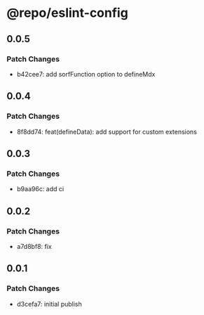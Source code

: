# @repo/eslint-config

## 0.0.5

### Patch Changes

- b42cee7: add sorfFunction option to defineMdx

## 0.0.4

### Patch Changes

- 8f8dd74: feat(defineData): add support for custom extensions

## 0.0.3

### Patch Changes

- b9aa96c: add ci

## 0.0.2

### Patch Changes

- a7d8bf8: fix

## 0.0.1

### Patch Changes

- d3cefa7: initial publish
